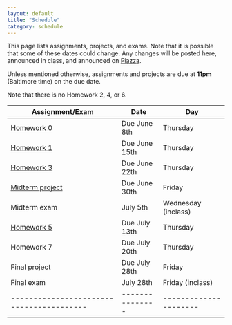 ```yaml
---
layout: default
title: "Schedule"
category: schedule
---
```


This page lists assignments, projects, and exams. Note that it is possible that some
of these dates could change. Any changes will be posted here, announced in class,
and announced on [Piazza](https://piazza.com/jhu/summer2023/en601220/home).

Unless mentioned otherwise, assignments and projects are due at **11pm** (Baltimore time)
on the due date.

Note that there is no Homework 2, 4, or 6.


| Assignment/Exam                        | Date          | Day                 |
|----------------------------------------|---------------|---------------------|
| [Homework 0](assign/hw0.html)          | Due June 8th  | Thursday            |
| [Homework 1](assign/hw1.html)          | Due June 15th | Thursday            |
| [Homework 3](assign/hw3.html)          | Due June 22th | Thursday            |
| [Midterm project](assign/midterm.html) | Due June 30th | Friday              |
| Midterm exam                           | July 5th      | Wednesday (inclass) |
| [Homework 5](assign/hw5.html)          | Due July 13th | Thursday            |
| Homework 7                             | Due July 20th | Thursday            |
| Final project                          | Due July 28th | Friday              |
| Final exam                             | July 28th     | Friday (inclass)    |
|----------------------------------------|---------------|---------------------|



